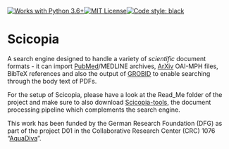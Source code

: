 [![Works with Python 3.6+](https://img.shields.io/badge/python-3.6%20%7C%203.7%20%7C%203.8%20%7C%203.9-informational.svg)](https://www.python.org/downloads/)[![MIT License](https://img.shields.io/badge/license-MIT-blue.svg)](https://github.com/AquaDiva-INFRA1/ad-query-proxy/blob/main/LICENSE)[![Code style: black](https://img.shields.io/badge/code%20style-black-000000.svg)](https://github.com/psf/black)

# Scicopia

A search engine designed to handle a variety of *scientific* document formats - it can import [PubMed](https://pubmed.ncbi.nlm.nih.gov/)/MEDLINE archives, [ArXiv](https://arxiv.org/) OAI-MPH files, BibTeX references and also the output of [GROBID](https://github.com/kermitt2/grobid) to enable searching through the body text of PDFs.

For the setup of Scicopia, please have a look at the Read_Me folder of the project and make sure to also download [Scicopia-tools](https://github.com/pikatech/Scicopia-tools), the document processing pipeline which complements the search engine.

This work has been funded by the German Research Foundation (DFG) as part of the project D01 in the Collaborative Research Center (CRC) 1076 “[AquaDiva](https://www.aquadiva.uni-jena.de)”.

